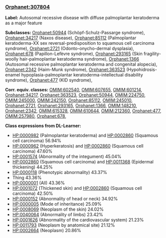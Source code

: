 
### [Orphanet:307804](http://www.orpha.net/ORDO/Orphanet_307804)
**Label:** Autosomal recessive disease with diffuse palmoplantar keratoderma as a major feature

**Subclasses:** [Orphanet:50944](http://www.orpha.net/ORDO/Orphanet_50944) (Schöpf-Schulz-Passarge syndrome), [Orphanet:34217](http://www.orpha.net/ORDO/Orphanet_34217) (Naxos disease), [Orphanet:85112](http://www.orpha.net/ORDO/Orphanet_85112) (Palmoplantar keratoderma-XX sex reversal-predisposition to squamous cell carcinoma syndrome), [Orphanet:2721](http://www.orpha.net/ORDO/Orphanet_2721) (Odonto-onycho-dermal dysplasia), [Orphanet:678](http://www.orpha.net/ORDO/Orphanet_678) (Papillon-Lefèvre syndrome), [Orphanet:293165](http://www.orpha.net/ORDO/Orphanet_293165) (Skin fragility-woolly hair-palmoplantar keratoderma syndrome), [Orphanet:1366](http://www.orpha.net/ORDO/Orphanet_1366) (Autosomal recessive palmoplantar keratoderma and congenital alopecia), [Orphanet:2342](http://www.orpha.net/ORDO/Orphanet_2342) (Haim-Munk syndrome), [Orphanet:363523](http://www.orpha.net/ORDO/Orphanet_363523) (Hypohidrosis-enamel hypoplasia-palmoplantar keratoderma-intellectual disability syndrome), [Orphanet:477](http://www.orpha.net/ORDO/Orphanet_477) (KID syndrome), 

**Corr. equiv. classes:** [OMIM:602540](http://purl.obolibrary.org/obo/OMIM_602540), [OMIM:607655](http://purl.obolibrary.org/obo/OMIM_607655), [OMIM:601214](http://purl.obolibrary.org/obo/OMIM_601214), [Orphanet:34217](http://www.orpha.net/ORDO/Orphanet_34217), [Orphanet:363523](http://www.orpha.net/ORDO/Orphanet_363523), [Orphanet:50944](http://www.orpha.net/ORDO/Orphanet_50944), [OMIM:224750](http://purl.obolibrary.org/obo/OMIM_224750), [OMIM:245000](http://purl.obolibrary.org/obo/OMIM_245000), [OMIM:242150](http://purl.obolibrary.org/obo/OMIM_242150), [Orphanet:85112](http://www.orpha.net/ORDO/Orphanet_85112), [OMIM:245010](http://purl.obolibrary.org/obo/OMIM_245010), [Orphanet:2721](http://www.orpha.net/ORDO/Orphanet_2721), [Orphanet:293165](http://www.orpha.net/ORDO/Orphanet_293165), [Orphanet:1366](http://www.orpha.net/ORDO/Orphanet_1366), [OMIM:148210](http://purl.obolibrary.org/obo/OMIM_148210), [Orphanet:2342](http://www.orpha.net/ORDO/Orphanet_2342), [OMIM:615328](http://purl.obolibrary.org/obo/OMIM_615328), [OMIM:610644](http://purl.obolibrary.org/obo/OMIM_610644), [OMIM:212360](http://purl.obolibrary.org/obo/OMIM_212360), [Orphanet:477](http://www.orpha.net/ORDO/Orphanet_477), [OMIM:257980](http://purl.obolibrary.org/obo/OMIM_257980), [Orphanet:678](http://www.orpha.net/ORDO/Orphanet_678), 

**Class expressions from DL-Learner:**

- [HP:0000982](http://purl.obolibrary.org/obo/HP_0000982) (Palmoplantar keratoderma) and [HP:0002860](http://purl.obolibrary.org/obo/HP_0002860) (Squamous cell carcinoma) 56.94%
- [HP:0000962](http://purl.obolibrary.org/obo/HP_0000962) (Hyperkeratosis) and [HP:0002860](http://purl.obolibrary.org/obo/HP_0002860) (Squamous cell carcinoma) 47.60%
- [HP:0001574](http://purl.obolibrary.org/obo/HP_0001574) (Abnormality of the integument) 45.04%
- [HP:0002860](http://purl.obolibrary.org/obo/HP_0002860) (Squamous cell carcinoma) and [HP:0011368](http://purl.obolibrary.org/obo/HP_0011368) (Epidermal thickening) 44.25%
- [HP:0000118](http://purl.obolibrary.org/obo/HP_0000118) (Phenotypic abnormality) 43.37%
- Thing 43.36%
- [HP:0000001](http://purl.obolibrary.org/obo/HP_0000001) (All) 43.36%
- [HP:0001072](http://purl.obolibrary.org/obo/HP_0001072) (Thickened skin) and [HP:0002860](http://purl.obolibrary.org/obo/HP_0002860) (Squamous cell carcinoma) 42.50%
- [HP:0000152](http://purl.obolibrary.org/obo/HP_0000152) (Abnormality of head or neck) 34.92%
- [HP:0000005](http://purl.obolibrary.org/obo/HP_0000005) (Mode of inheritance) 25.09%
- [HP:0008069](http://purl.obolibrary.org/obo/HP_0008069) (Neoplasm of the skin) 24.02%
- [HP:0040064](http://purl.obolibrary.org/obo/HP_0040064) (Abnormality of limbs) 23.42%
- [HP:0001626](http://purl.obolibrary.org/obo/HP_0001626) (Abnormality of the cardiovascular system) 21.23%
- [HP:0011793](http://purl.obolibrary.org/obo/HP_0011793) (Neoplasm by anatomical site) 21.12%
- [HP:0002664](http://purl.obolibrary.org/obo/HP_0002664) (Neoplasm) 20.86%


